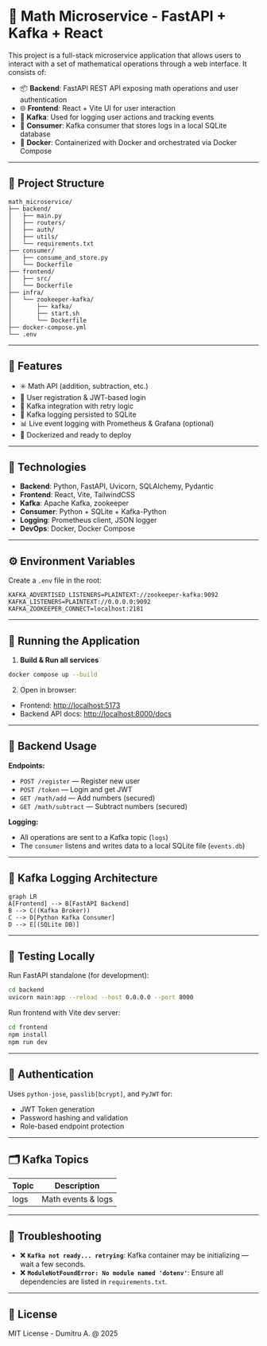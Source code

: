 # 🧠 Math Microservice - FastAPI + Kafka + React

This project is a full-stack microservice application that allows users to interact with a set of mathematical operations through a web interface. It consists of:

- 📦 **Backend**: FastAPI REST API exposing math operations and user authentication
- 🌐 **Frontend**: React + Vite UI for user interaction
- 🔁 **Kafka**: Used for logging user actions and tracking events
- 🧾 **Consumer**: Kafka consumer that stores logs in a local SQLite database
- 🐳 **Docker**: Containerized with Docker and orchestrated via Docker Compose

---

## 📂 Project Structure

```
math_microservice/
├── backend/
│   ├── main.py
│   ├── routers/
│   ├── auth/
│   ├── utils/
│   └── requirements.txt
├── consumer/
│   ├── consume_and_store.py
│   └── Dockerfile
├── frontend/
│   ├── src/
│   └── Dockerfile
├── infra/
│   └── zookeeper-kafka/
│       ├── kafka/
│       ├── start.sh
│       └── Dockerfile
├── docker-compose.yml
└── .env
```

---

## 🚀 Features

- ✳️ Math API (addition, subtraction, etc.)
- 🔐 User registration & JWT-based login
- 🧪 Kafka integration with retry logic
- 📄 Kafka logging persisted to SQLite
- 📊 Live event logging with Prometheus & Grafana (optional)
- 🐳 Dockerized and ready to deploy

---

## 🧰 Technologies

- **Backend**: Python, FastAPI, Uvicorn, SQLAlchemy, Pydantic
- **Frontend**: React, Vite, TailwindCSS
- **Kafka**: Apache Kafka, zookeeper
- **Consumer**: Python + SQLite + Kafka-Python
- **Logging**: Prometheus client, JSON logger
- **DevOps**: Docker, Docker Compose

---

## ⚙️ Environment Variables

Create a `.env` file in the root:

```env
KAFKA_ADVERTISED_LISTENERS=PLAINTEXT://zookeeper-kafka:9092
KAFKA_LISTENERS=PLAINTEXT://0.0.0.0:9092
KAFKA_ZOOKEEPER_CONNECT=localhost:2181
```

---

## 🐳 Running the Application

1. **Build & Run all services**

```bash
docker compose up --build
```

2. Open in browser:

- Frontend: [http://localhost:5173](http://localhost:5173)
- Backend API docs: [http://localhost:8000/docs](http://localhost:8000/docs)

---

## 🧪 Backend Usage

**Endpoints:**

- `POST /register` — Register new user
- `POST /token` — Login and get JWT
- `GET /math/add` — Add numbers (secured)
- `GET /math/subtract` — Subtract numbers (secured)

**Logging:**

- All operations are sent to a Kafka topic (`logs`)
- The `consumer` listens and writes data to a local SQLite file (`events.db`)

---

## 🔄 Kafka Logging Architecture

```mermaid
graph LR
A[Frontend] --> B[FastAPI Backend]
B --> C((Kafka Broker))
C --> D[Python Kafka Consumer]
D --> E[(SQLite DB)]
```

---

## 🧪 Testing Locally

Run FastAPI standalone (for development):

```bash
cd backend
uvicorn main:app --reload --host 0.0.0.0 --port 8000
```

Run frontend with Vite dev server:

```bash
cd frontend
npm install
npm run dev
```

---

## 🔐 Authentication

Uses `python-jose`, `passlib[bcrypt]`, and `PyJWT` for:

- JWT Token generation
- Password hashing and validation
- Role-based endpoint protection

---

## 🗂 Kafka Topics

| Topic | Description         |
|-------|---------------------|
| logs  | Math events & logs  |

---

## 🧹 Troubleshooting

- ❌ **`Kafka not ready... retrying`**: Kafka container may be initializing — wait a few seconds.
- ❌ **`ModuleNotFoundError: No module named 'dotenv'`**: Ensure all dependencies are listed in `requirements.txt`.

---

## 📄 License

MIT License - Dumitru A. @ 2025
